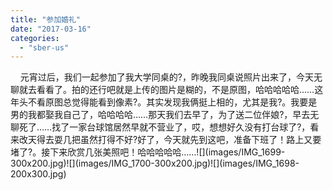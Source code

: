 ```yaml
---
title: "参加婚礼"
date: "2017-03-16"
categories: 
  - "sber-us"
---
```


<!--more-->    元宵过后，我们一起参加了我大学同桌的?，昨晚我同桌说照片出来了，今天无聊就去看看了。拍的还行吧就是上传的图片是糊的，不是原图，哈哈哈哈哈……这年头不看原图总觉得能看到像素?。其实发现我俩挺上相的，尤其是我?。我要是男的我都娶我自己了，哈哈哈哈……那天我们去早了，为了送二位伴娘?，早去无聊死了……找了一家台球馆居然早就不营业了，哎，想想好久没有打台球了?，看来改天得去耍几把虽然打得不好?好了，今天就先到这吧，准备下班了！路上又要堵了?。接下来欣赏几张美照吧！哈哈哈哈哈……![](images/IMG_1699-300x200.jpg)![](images/IMG_1700-300x200.jpg)![](images/IMG_1698-200x300.jpg)
